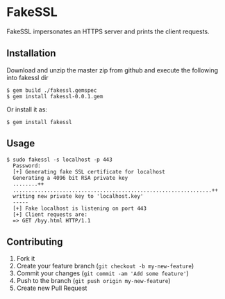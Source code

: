 # FakeSSL

FakeSSL impersonates an HTTPS server and prints the client requests.

## Installation

Download and unzip the master zip from github and execute the following into fakessl dir

    $ gem build ./fakessl.gemspec
    $ gem install fakessl-0.0.1.gem
 
Or install it as:

    $ gem install fakessl

## Usage

    $ sudo fakessl -s localhost -p 443
      Password:
      [+] Generating fake SSL certificate for localhost
      Generating a 4096 bit RSA private key
      ........++
      ................................................................++
      writing new private key to 'localhost.key'
      -----
      [+] Fake localhost is listening on port 443
      [+] Client requests are: 
      => GET /byy.html HTTP/1.1


## Contributing

1. Fork it
2. Create your feature branch (`git checkout -b my-new-feature`)
3. Commit your changes (`git commit -am 'Add some feature'`)
4. Push to the branch (`git push origin my-new-feature`)
5. Create new Pull Request

